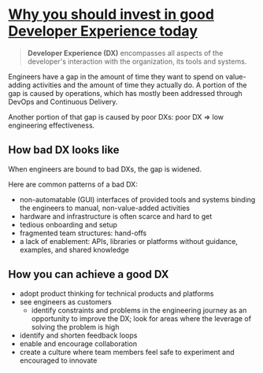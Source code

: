 # [Why you should invest in good Developer Experience today](https://www.thoughtworks.com/insights/blog/why-you-should-invest-good-developer-experience-today)

> __Developer Experience (DX)__ encompasses all aspects of the developer's interaction with the organization, its tools and systems.

Engineers have a gap in the amount of time they want to spend on value-adding activities and the amount of time they actually do.
A portion of the gap is caused by operations, which has mostly been addressed through DevOps and Continuous Delivery.

Another portion of that gap is caused by poor DXs: poor DX => low engineering effectiveness.


## How bad DX looks like
When engineers are bound to bad DXs, the gap is widened.

Here are common patterns of a bad DX:
- non-automatable (GUI) interfaces of provided tools and systems binding the engineers to manual, non-value-added activities
- hardware and infrastructure is often scarce and hard to get
- tedious onboarding and setup
- fragmented team structures: hand-offs
- a lack of enablement: APIs, libraries or platforms without guidance, examples, and shared knowledge


## How you can achieve a good DX
- adopt product thinking for technical products and platforms
- see engineers as customers
  - identify constraints and problems in the engineering journey as an opportunity to improve the DX; look for areas where the leverage of solving the problem is high
- identify and shorten feedback loops
- enable and encourage collaboration
- create a culture where team members feel safe to experiment and encouraged to innovate